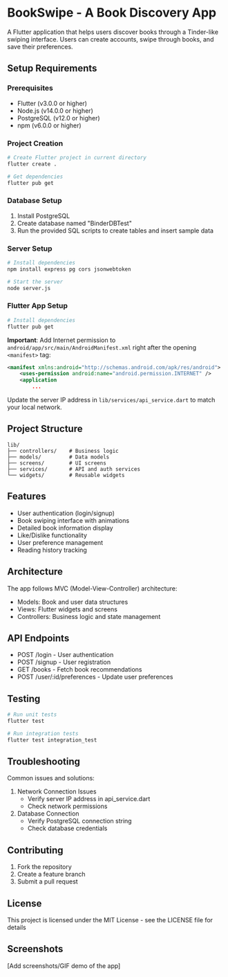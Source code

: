 # BookSwipe - A Book Discovery App
A Flutter application that helps users discover books through a Tinder-like swiping interface. Users can create accounts, swipe through books, and save their preferences.

## Setup Requirements

### Prerequisites
- Flutter (v3.0.0 or higher)
- Node.js (v14.0.0 or higher)
- PostgreSQL (v12.0 or higher)
- npm (v6.0.0 or higher)

### Project Creation
```bash
# Create Flutter project in current directory
flutter create .

# Get dependencies
flutter pub get
```

### Database Setup
1. Install PostgreSQL
2. Create database named "BinderDBTest"
3. Run the provided SQL scripts to create tables and insert sample data

### Server Setup
```bash
# Install dependencies
npm install express pg cors jsonwebtoken

# Start the server
node server.js
```

### Flutter App Setup
```bash
# Install dependencies
flutter pub get
```

**Important**: Add Internet permission to `android/app/src/main/AndroidManifest.xml` right after the opening `<manifest>` tag:
```xml
<manifest xmlns:android="http://schemas.android.com/apk/res/android">
    <uses-permission android:name="android.permission.INTERNET" />
    <application
        ...
```

Update the server IP address in `lib/services/api_service.dart` to match your local network.

## Project Structure
```
lib/
├── controllers/    # Business logic
├── models/         # Data models
├── screens/        # UI screens
├── services/       # API and auth services
└── widgets/        # Reusable widgets
```

## Features
- User authentication (login/signup)
- Book swiping interface with animations
- Detailed book information display
- Like/Dislike functionality
- User preference management
- Reading history tracking

## Architecture
The app follows MVC (Model-View-Controller) architecture:
- Models: Book and user data structures
- Views: Flutter widgets and screens
- Controllers: Business logic and state management

## API Endpoints
- POST /login - User authentication
- POST /signup - User registration
- GET /books - Fetch book recommendations
- POST /user/:id/preferences - Update user preferences

## Testing
```bash
# Run unit tests
flutter test

# Run integration tests
flutter test integration_test
```

## Troubleshooting
Common issues and solutions:
1. Network Connection Issues
   - Verify server IP address in api_service.dart
   - Check network permissions
2. Database Connection
   - Verify PostgreSQL connection string
   - Check database credentials

## Contributing
1. Fork the repository
2. Create a feature branch
3. Submit a pull request

## License
This project is licensed under the MIT License - see the LICENSE file for details

## Screenshots
[Add screenshots/GIF demo of the app]
